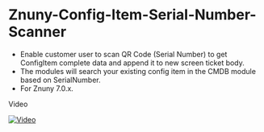 # Znuny-Config-Item-Serial-Number-Scanner
- Enable customer user to scan QR Code (Serial Number) to get ConfigItem complete data and append it to new screen ticket body.
- The modules will search your existing config item in the CMDB module based on SerialNumber.
- For Znuny 7.0.x.

Video

[![Video](https://img.youtube.com/vi/HawvHA7JtlA/hqdefault.jpg)](https://www.youtube.com/shorts/HawvHA7JtlA)